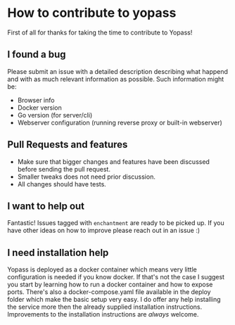 # How to contribute to yopass

First of all for thanks for taking the time to contribute to Yopass!

## I found a bug

Please submit an issue with a detailed description describing what happend and with as much relevant information as possible.
Such information might be:

- Browser info
- Docker version
- Go version (for server/cli)
- Webserver configuration (running reverse proxy or built-in webserver)

## Pull Requests and features

- Make sure that bigger changes and features have been discussed before sending the pull request.
- Smaller tweaks does not need prior discussion.
- All changes should have tests.

## I want to help out

Fantastic! Issues tagged with `enchantment` are ready to be picked up. If you have other ideas on how to improve please reach out in an issue :)

## I need installation help

Yopass is deployed as a docker container which means very little configuration is needed if you know docker.
If that's not the case I suggest you start by learning how to run a docker container and how to expose ports.
There's also a docker-compose.yaml file available in the deploy folder which make the basic setup very easy.
I do offer any help installing the service more then the already supplied installation instructions.
Improvements to the installation instructions are _always_ welcome.
